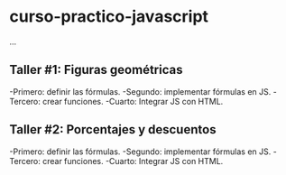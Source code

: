 # curso-practico-javascript

...

## Taller #1: Figuras geométricas

-Primero: definir las fórmulas.
-Segundo: implementar fórmulas en JS.
-Tercero: crear funciones.
-Cuarto: Integrar JS con HTML.

## Taller #2: Porcentajes y descuentos

-Primero: definir las fórmulas.
-Segundo: implementar fórmulas en JS.
-Tercero: crear funciones.
-Cuarto: Integrar JS con HTML.